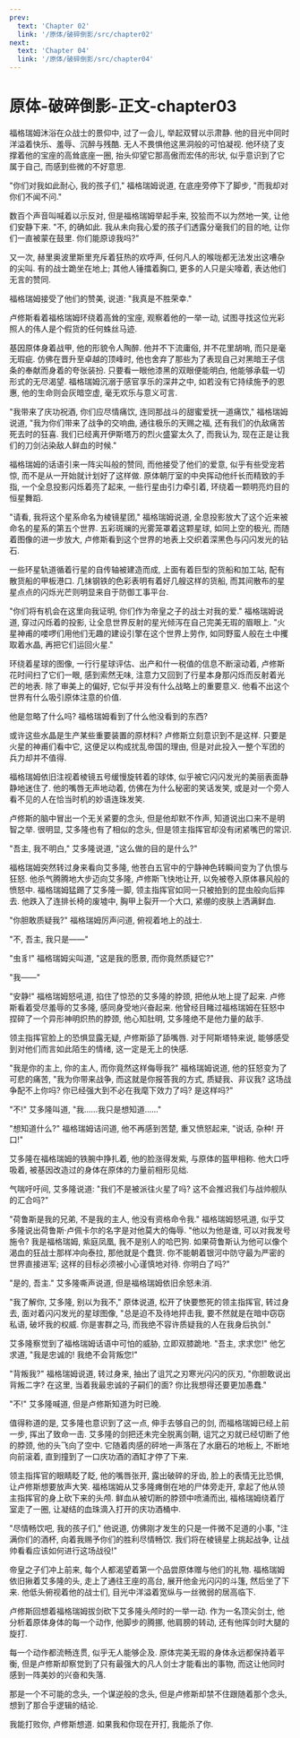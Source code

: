 ```yaml
---
prev:
  text: 'Chapter 02'
  link: '/原体/破碎倒影/src/chapter02'
next:
  text: 'Chapter 04'
  link: '/原体/破碎倒影/src/chapter04'
---
```


# 原体-破碎倒影-正文-chapter03

福格瑞姆沐浴在众战士的景仰中, 过了一会儿, 举起双臂以示肃静. 他的目光中同时洋溢着快乐、羞辱、沉醉与残酷. 无人不畏惧他这黑洞般的可怕凝视. 他环绕了支撑着他的宝座的高耸底座一圈, 抬头仰望它那高傲而宏伟的形状, 似乎意识到了它属于自己, 而感到些微的不好意思.

"你们对我如此耐心, 我的孩子们," 福格瑞姆说道, 在底座旁停下了脚步, "而我却对你们不闻不问."

数百个声音叫喊着以示反对, 但是福格瑞姆举起手来, 狡狯而不以为然地一笑, 让他们安静下来. "不, 的确如此. 我从未向我心爱的孩子们透露分毫我们的目的地, 让你们一直被蒙在鼓里. 你们能原谅我吗?"

又一次, 赫里奥波里斯里充斥着狂热的欢呼声, 任何凡人的喉咙都无法发出这嘈杂的尖叫. 有的战士跪坐在地上; 其他人锤擂着胸口, 更多的人只是尖嚎着, 表达他们无言的赞同.

福格瑞姆接受了他们的赞美, 说道: "我真是不胜荣幸."

卢修斯看着福格瑞姆环绕着高耸的宝座, 观察着他的一举一动, 试图寻找这位光彩照人的伟人是个假货的任何蛛丝马迹.

基因原体身着战甲, 他的形貌令人陶醉. 他并不下流庸俗, 并不花里胡哨, 而只是毫无瑕疵. 仿佛在晋升至卓越的顶峰时, 他也舍弃了那些为了表现自己对黑暗王子信条的奉献而身着的夸张装扮. 只要看一眼他漆黑的双眼便能明白, 他能够承载一切形式的无尽渴望. 福格瑞姆沉溺于感官享乐的深井之中, 如若没有它持续施予的恩惠, 他的生命则会灰暗空虚, 毫无欢乐与意义可言.

"我带来了庆功祝酒, 你们应尽情痛饮, 连同那战斗的甜蜜爱抚一道痛饮," 福格瑞姆说道, "我为你们带来了战争的交响曲, 通往极乐的天赐之福, 还有我们的仇敌痛苦死去时的狂喜. 我们已经离开伊斯塔万的烈火盛宴太久了, 而我认为, 现在正是让我们的刀剑沾染敌人鲜血的时候."

福格瑞姆的话语引来一阵尖叫般的赞同, 而他接受了他们的爱意, 似乎有些受宠若惊, 而不是从一开始就计划好了这样做. 原体朝厅室的中央挥动他纤长而精致的手指, 一个全息投影闪烁着亮了起来, 一些行星由引力牵引着, 环绕着一颗明亮灼目的恒星舞蹈.

"请看, 我将这个星系命名为棱镜星团," 福格瑞姆说道, 全息投影放大了这个近来被命名的星系的第五个世界. 五彩斑斓的光雾笼罩着这颗星球, 如同上空的极光, 而随着图像的进一步放大, 卢修斯看到这个世界的地表上交织着深黑色与闪闪发光的钻石.

一些环星轨道循着行星的自传轴被建造而成, 上面有着巨型的货船和加工站, 配有散货船的甲板港口. 几抹钢铁的色彩表明有着好几艘这样的货船, 而其间散布的星星点点的闪烁光芒则明显来自于防御工事平台.

"你们将有机会在这里向我证明, 你们作为帝皇之子的战士对我的爱." 福格瑞姆说道, 穿过闪烁着的投影, 让全息世界反射的星光倾泻在自己完美无瑕的眉眼上. "火星神甫的喽啰们用他们无趣的建设引擎在这个世界上劳作, 如同野蛮人般在土中攫取着水晶, 再把它们运回火星."

环绕着星球的图像, 一行行星球评估、出产和什一税值的信息不断滚动着, 卢修斯花时间扫了它们一眼, 感到索然无味, 注意力又回到了行星本身那闪烁而反射着光芒的地表. 除了审美上的偏好, 它似乎并没有什么战略上的重要意义. 他看不出这个世界有什么吸引原体注意的价值.

他是忽略了什么吗? 福格瑞姆看到了什么他没看到的东西?

或许这些水晶是生产某些重要装置的原材料? 卢修斯立刻意识到不是这样. 只要是火星的神甫们看中它, 这便足以构成扰乱帝国的理由, 但是对此投入一整个军团的兵力却并不值得.

福格瑞姆依旧注视着棱镜五号缓慢旋转着的球体, 似乎被它闪闪发光的美丽表面静静地迷住了. 他的嘴唇无声地动着, 仿佛在为什么秘密的笑话发笑, 或是对一个旁人看不见的人在恰当时机的妙语连珠发笑.

卢修斯的脑中冒出一个无关紧要的念头, 但是他却默不作声, 知道说出口来不是明智之举. 很明显, 艾多隆也有了相似的念头, 但是领主指挥官却没有闭紧嘴巴的常识.

"吾主, 我不明白," 艾多隆说道, "这么做的目的是什么?"

福格瑞姆突然转过身来看向艾多隆, 他苍白五官中的宁静神色转瞬间变为了仇恨与狂怒. 他杀气腾腾地大步迈向艾多隆, 卢修斯飞快地让开, 以免被卷入原体暴风般的愤怒中. 福格瑞姆猛踢了艾多隆一脚, 领主指挥官如同一只被拍到的昆虫般向后摔去. 他跌入了连排长椅的废墟中, 胸甲上裂开一个大口, 紧绷的皮肤上洒满鲜血.

"你胆敢质疑我?" 福格瑞姆厉声问道, 俯视着地上的战士.

"不, 吾主, 我只是——"

"虫豸!" 福格瑞姆尖叫道, "这是我的愿景, 而你竟然质疑它?"

"我——"

"安静!" 福格瑞姆怒吼道, 掐住了惊恐的艾多隆的脖颈, 把他从地上提了起来. 卢修斯看着受尽羞辱的艾多隆, 感同身受地兴奋起来. 他曾经目睹过福格瑞姆在狂怒中捏碎了一个异形神明炽热的脖颈, 他心知肚明, 艾多隆绝不是他力量的敌手.

领主指挥官脸上的恐惧显露无疑, 卢修斯舔了舔嘴唇. 对于阿斯塔特来说, 能够感受到对他们而言如此陌生的情绪, 这一定是无上的快感.

"我是你的主上, 你的主人, 而你竟然这样侮辱我?" 福格瑞姆说道, 他的狂怒变为了可悲的痛苦, "我为你带来战争, 而这就是你报答我的方式, 质疑我、非议我? 这场战争配不上你吗? 你已经强大到不必在我麾下效力了吗? 是这样吗?"

"不!" 艾多隆叫道, "我……我只是想知道……"

"想知道什么?" 福格瑞姆诘问道, 他不再感到苦楚, 重又愤怒起来, "说话, 杂种! 开口!"

艾多隆在福格瑞姆的铁腕中挣扎着, 他的脸涨得发紫, 与原体的盔甲相称. 他大口呼吸着, 被基因改造过的身体在原体的力量前相形见绌.

气喘吁吁间, 艾多隆说道: "我们不是被派往火星了吗? 这不会推迟我们与战帅舰队的汇合吗?"

"荷鲁斯是我的兄弟, 不是我的主人, 他没有资格命令我." 福格瑞姆怒吼道, 似乎艾多隆说出荷鲁斯·卢佩卡尔的名字是对他莫大的侮辱. "他以为他是谁, 可以对我发号施令? 我是福格瑞姆, 紫庭凤凰, 我不是别人的哈巴狗. 如果荷鲁斯认为他可以像个渴血的狂战士那样冲向泰拉, 那他就是个蠢货. 你不能朝着银河中防守最为严密的世界直接进军; 这样的目标必须被小心谨慎地对待. 你明白了吗?"

"是的, 吾主." 艾多隆嘶声说道, 但是福格瑞姆依旧余怒未消.

"我了解你, 艾多隆, 别以为我不," 原体说道, 松开了快要憋死的领主指挥官, 转过身去, 面对着闪闪发光的星球图像, "总是迫不及待地抨击我, 要不然就是在暗中窃窃私语, 破坏我的权威. 你是害群之马, 而我绝不容许质疑我的人在我身后执剑."

艾多隆察觉到了福格瑞姆话语中可怕的威胁, 立即双膝跪地. "吾主, 求求您!" 他乞求道, "我是忠诚的! 我绝不会背叛您!"

"背叛我?" 福格瑞姆说道, 转过身来, 抽出了诅咒之刃寒光闪闪的灰刃, "你胆敢说出背叛二字? 在这里, 当着我最忠诚的子嗣们的面? 你比我想得还要更加愚蠢."

"不!" 艾多隆喊道, 但是卢修斯知道为时已晚.

值得称道的是, 艾多隆也意识到了这一点, 伸手去够自己的剑, 而福格瑞姆已经上前一步, 挥出了致命一击. 艾多隆的剑把还未完全脱离剑鞘, 诅咒之刃就已经切断了他的脖颈, 他的头飞向了空中. 它随着肉感的砰地一声落在了水磨石的地板上, 不断地向前滚着, 直到撞到了一口庆功酒的酒缸才停了下来.

领主指挥官的眼睛眨了眨, 他的嘴唇张开, 露出破碎的牙齿, 脸上的表情无比恐惧, 让卢修斯想要放声大笑. 福格瑞姆从艾多隆瘫倒在地的尸体旁走开, 拿起了他从领主指挥官的身上砍下来的头颅. 鲜血从被切断的脖颈中喷涌而出, 福格瑞姆绕着厅室走了一圈, 让凝结的血珠滴入打开的庆功酒桶中.

"尽情畅饮吧, 我的孩子们," 他说道, 仿佛刚才发生的只是一件微不足道的小事, "注满你们的酒杯, 向着我赐予你们的胜利尽情畅饮. 我们将在棱镜星上挑起战争, 让战帅看看应该如何进行这场战役!"

帝皇之子们冲上前来, 每个人都渴望着第一个品尝原体赠与他们的礼物. 福格瑞姆依旧揪着艾多隆的头, 走上了通往王座的高台, 展开他金光闪闪的斗篷, 然后坐了下来. 他低头俯视着他的战士们, 目光中洋溢着宽纵与一丝微弱的居高临下.

卢修斯回想着福格瑞姆拔剑砍下艾多隆头颅时的一举一动. 作为一名顶尖剑士, 他分析着原体身体的每一个动作, 他脚步的腾挪, 他肩膀的转动, 还有他挥剑时大腿的旋打.

每一个动作都流畅连贯, 似乎无人能够企及. 原体完美无瑕的身体永远都保持着平衡, 但是卢修斯却察觉到了只有最强大的凡人剑士才能看出的事物, 而这让他同时感到一阵美妙的兴奋和失落.

那是一个不可能的念头, 一个谋逆般的念头, 但是卢修斯却禁不住跟随着那个念头, 想到了那合乎逻辑的结论.

我能打败你, 卢修斯想道. 如果我和你现在开打, 我能杀了你.
